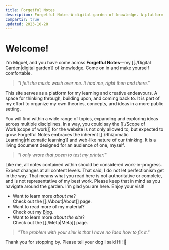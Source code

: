```yaml
---
title: Forgetful Notes
description: Forgetful Notes—A digital garden of knowledge. A platform for my learning and creative endeavours. A space for thinking through, building upon, and coming back to.
compartir: true
updated: 2023-10-28
---
```


# Welcome!

I'm Miguel, and you have come across **Forgetful Notes**—my [[./Digital Garden|digital garden]] of knowledge. Come on in and make yourself comfortable.

> _"I felt the music wash over me. It had me, right then and there."_

This site serves as a platform for my learning and creative endeavours. A space for thinking through, building upon, and coming back to. It is part of my effort to organize my own theories, concepts, and ideas in a more public setting.

You will find within a wide range of topics, expanding and exploring ideas across multiple disciplines. In a way, you could say the [[./Scope of Work|scope of work]] for the website is not only allowed to, but expected to grow. Forgetful Notes embraces the inherent [[./Rhizomatic Learning|rhizomatic learning]] and web-like nature of our thinking. It is a living document designed for an audience of one, myself.

> _"I only wrote that poem to test my printer!"_

Like me, all notes contained within should be considered work-in-progress. Expect changes at all content levels. That said, I do not let perfectionism get in the way. That means what you read here is not authoritative or complete, and is not representative of my best work. Please keep that in mind as you navigate around the garden. I'm glad you are here. Enjoy your visit!

* Want to learn more _about me_?  
	Check out the [[./About|About]] page.
* Want to read more of my material?  
	Check out my [Blog](https://miguelpimentel.do/).
* Want to learn more _about the site_?  
	Check out the [[./Meta|Meta]] page.

> _"The problem with your sink is that I have no idea how to fix it."_

Thank you for stopping by. Please tell your dog I said Hi! 🐶
